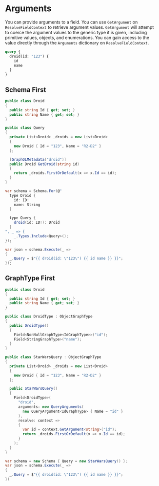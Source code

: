 # Arguments

You can provide arguments to a field. You can use `GetArgument` on `ResolveFieldContext` to retrieve argument values. `GetArgument` will attempt to coerce the argument values to the generic type it is given, including primitive values, objects, and enumerations. You can gain access to the value directly through the `Arguments` dictionary on `ResolveFieldContext`.

```graphql
query {
  droid(id: "123") {
    id
    name
  }
}
```

## Schema First

```csharp
public class Droid
{
  public string Id { get; set; }
  public string Name { get; set; }
}

public class Query
{
  private List<Droid> _droids = new List<Droid>
  {
    new Droid { Id = "123", Name = "R2-D2" }
  };

  [GraphQLMetadata("droid")]
  public Droid GetDroid(string id)
  {
    return _droids.FirstOrDefault(x => x.Id == id);
  }
}

var schema = Schema.For(@"
  type Droid {
    id: ID!
    name: String
  }

  type Query {
    droid(id: ID!): Droid
  }
", _ => {
    _.Types.Include<Query>();
});

var json = schema.Execute(_ =>
{
  _.Query = $"{{ droid(id: \"123\") {{ id name }} }}";
});
```

## GraphType First

```csharp
public class Droid
{
  public string Id { get; set; }
  public string Name { get; set; }
}

public class DroidType : ObjectGraphType
{
  public DroidType()
  {
    Field<NonNullGraphType<IdGraphType>>("id");
    Field<StringGraphType>("name");
  }
}

public class StarWarsQuery : ObjectGraphType
{
  private List<Droid> _droids = new List<Droid>
  {
    new Droid { Id = "123", Name = "R2-D2" }
  };

  public StarWarsQuery()
  {
    Field<DroidType>(
      "droid",
      arguments: new QueryArguments(
        new QueryArgument<IdGraphType> { Name = "id" }
      ),
      resolve: context =>
      {
        var id = context.GetArgument<string>("id");
        return _droids.FirstOrDefault(x => x.Id == id);
      }
    );
  }
}

var schema = new Schema { Query = new StarWarsQuery() };
var json = schema.Execute(_ =>
{
  _.Query = $"{{ droid(id: \"123\") {{ id name }} }}";
})
```
